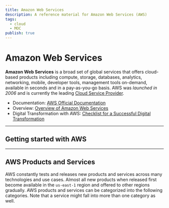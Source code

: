 ```yaml
---
title: Amazon Web Services
description: A reference material for Amazon Web Services (AWS)
tags:
  - cloud
  - MOC
publish: true
---
```


# Amazon Web Services

**Amazon Web Services** is a broad set of global services that offers cloud-based products including compute, storage, databases, analytics, networking, mobile, developer tools, management tools on-demand, available in seconds and in a pay-as-you-go basis. AWS was *launched in 2006* and is currently the leading [Cloud Service Provider](Cloud%20Service%20Provider.md).

- Documentation: [AWS Official Documentation](https://docs.aws.amazon.com/) 
- Overview: [Overview of Amazon Web Services](https://docs.aws.amazon.com/whitepapers/latest/aws-overview/introduction.html)
- Digital Transformation with AWS: [Checklist for a Successful Digital Transformation](https://aws.amazon.com/blogs/publicsector/your-checklist-for-a-successful-digital-transformation/)

---
## Getting started with AWS

---
## AWS Products and Services
AWS constantly tests and releases new products and services across many technologies and use cases. Almost all new products when released first become available in the `us-east-1` region and offered to other regions gradually. AWS products and services can be categorized into the following categories. Note that a service might fall into more than one category as well.

